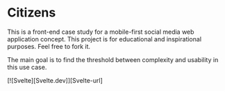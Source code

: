 # Citizens

This is a front-end case study for a mobile-first social media web application concept.
This project is for educational and inspirational purposes. Feel free to fork it.

The main goal is to find the threshold between complexity and usability in this use case.

[![Svelte][Svelte.dev]][Svelte-url]